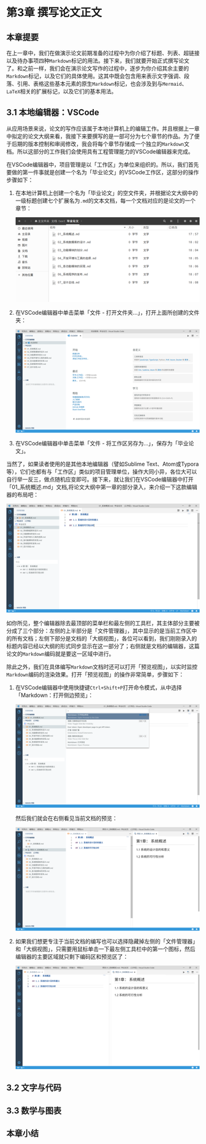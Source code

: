 # 第3章 撰写论文正文

## 本章提要

在上一章中，我们在做演示论文前期准备的过程中为你介绍了标题、列表、超链接以及待办事项四种`Markdown`标记的用法。接下来，我们就要开始正式撰写论文了。和之前一样，我们会在演示论文写作的过程中，逐步为你介绍其余主要的`Markdown`标记，以及它们的具体使用。这其中既会包含用来表示文字强调、段落、引用、表格这些基本元素的原生`Markdown`标记，也会涉及到与`Mermaid`、`LaTeX`相关的扩展标记，以及它们的基本用法。

## 3.1 本地编辑器：VSCode

从应用场景来说，论文的写作应该属于本地计算机上的编辑工作。并且根据上一章中拟定的论文大纲来看，我接下来要撰写的是一部可分为七个章节的作品。为了便于后期的版本控制和审阅修改，我会将每个章节存储成一个独立的`Markdown`文档。所以这部分的工作我们会使用具有工程管理能力的VSCode编辑器来完成。

在VSCode编辑器中，项目管理是以「工作区」为单位来组织的。所以，我们首先要做的第一件事就是创建一个名为「毕业论文」的VSCode工作区，这部分的操作步骤如下：

1. 在本地计算机上创建一个名为「毕业论文」的空文件夹，并根据论文大纲中的一级标题创建七个扩展名为`.md`的文本文档，每一个文档对应的是论文的一个章节：

   ![创建项目文件夹](img/3-1.png)

2. 在VSCode编辑器中单击菜单「文件 - 打开文件夹...」，打开上面所创建的文件夹：

   ![创建VSCode工作区](img/3-2.png)

3. 在VSCode编辑器中单击菜单「文件 - 将工作区另存为...」，保存为「毕业论文」。

当然了，如果读者使用的是其他本地编辑器（譬如Sublime Text、Atom或Typora等），它们也都有与「工作区」类似的项目管理单位，操作大同小异，各位大可以自行举一反三，做点随机应变即可。接下来，就让我们在VSCode编辑器中打开「01_系统概述.md」文档,将论文大纲中第一章的部分录入，来介绍一下这款编辑器的布局吧：

![开始撰写论文](img/3-3.png)

如你所见，整个编辑器除去最顶部的菜单栏和最左侧的工具栏，其主体部分主要被分成了三个部分：左侧的上半部分是「文件管理器」，其中显示的是当前工作区中的所有文档；左侧下部分是文档的「大纲视图」，各位可以看到，我们刚刚录入的标题内容已经以大纲的形式同步显示在这一部分了；右侧就是文档的编辑器，这篇论文的`Markdown`编码就是要这一区域中进行。

除此之外，我们在具体编写`Markdown`文档时还可以打开「预览视图」，以实时监控`Markdown`编码的渲染效果。打开「预览视图」的操作非常简单，步骤如下：

1. 在VSCode编辑器中使用快捷键`Ctrl+Shift+P`打开命令模式，从中选择「Markdown：打开侧边预览」：

   ![VScode编辑器的命令模式](img/3-4.png)

   然后我们就会在右侧看见当前文档的预览：

   ![Markdown文档的预览视图](img/3-5.png)

2. 如果我们想更专注于当前文档的编写也可以选择隐藏掉左侧的「文件管理器」和「大纲视图」，只需要用鼠标单击一下最左侧工具栏中的第一个图标，然后编辑器的主要区域就只剩下编码区和预览区了：

   ![隐藏文件管理与大纲视图](img/3-6.png)

## 3.2 文字与代码

## 3.3 数学与图表

## 本章小结
